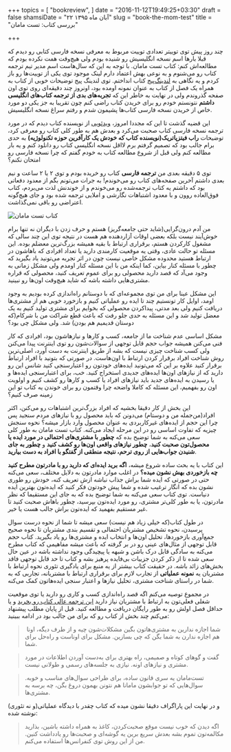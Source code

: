 +++
topics = [
  "bookreview",
]
date = "2016-11-12T19:49:25+03:30"
draft = false
shamsiDate = "۲۲ آبان ماه ۱۳۹۵"
slug = "book-the-mom-test"
title = "بررسی کتاب: تست مامان"

+++

چند روز پیش توی توییتر تعدادی توییت مربوط به معرفی نسخه فارسی کتابی رو دیدم که قبلا بارها اسم نسخه انگلیسیش رو شنیده بودم ولی هیچ‌وقت همت نکرده بودم که
مطالعه‌اش کنم: کتاب تست مامان. با توجه به این که سال‌هاست اسم مدیر تیم ترجمه کتاب رو می‌شنوم و به نوعی بهش اعتماد دارم لینک موجود توی یکی از توییت‌ها رو باز 
کردم و یه نگاهی به [لندینگ‌پیج](http://www.pingon.io/books/mom-test/fa) کتاب انداختم. توی لندینگ پیج توضیحات خوبی از کتاب به همراه یک فصل از کتاب 
به عنوان نمونه اومده بود، اونروز چند دقیقه‌ای روی توی اون صفحه گذروندم ولی در نهایت به خاطر این که **تجربه‌های بدی از ترجمه کتاب‌های انگلیسی داشتم** نتونستم
خودم رو برای خریدن کتاب راضی کنم چون تقریبا به جز یکی دو مورد خاص از خریدن نسخه فارسی کتاب‌ها پشیمون شدم و رفتم سراغ نسخه انگلیسیش.

این قضیه گذشت تا این که مجددا امروز، [ویدئویی](https://twitter.com/pingonio/status/796609510404227072) از نویسنده کتاب دیدم که در مورد ترجمه
نسخه فارسی کتاب صحبت می‌کرد و بعدش هم به طور کلی کتاب رو معرفی کرد، توضیحات **راب فیتزپاتریک(نویسنده کتاب که خودش یک کارآفرین حوزه تکنولوژیه)** به حدی برام جالب بود که تصمیم گرفتم
برم لااقل نسخه انگلیسی کتاب رو دانلود کنم و یه بار مطالعه کنم ولی قبل از شروع مطالعه کتاب به خودم گفتم که چرا نسخه فارسی رو امتحان نکنم؟

توی ۵ دقیقه بعدی من **ترجمه فارسی** کتاب رو خریده بودم و توی ۲ یا ۲ ساعت و نیم بعدی داشتم آخرین صفحه‌‌های کتاب رو می‌خوندم! به جرات می‌تونم بگم
از معدود دفعاتی بود که داشتم یه کتاب ترجمه‌شده رو می‌خوندم و از خوندنش لذت می‌بردم، کتاب فوق‌العاده روون و با معدود اشتباهات نگارشی و املایی ترجمه شده بود
و جای هیچ‌گونه اعتراضی رو باقی نمی‌گذاشت.

![کتاب تست مامان](/images/book-the-mom-test-cover.png)

من آدم درون‌گرایی(شاید حتی جامعه‌گریز) هستم و حرف زدن با دیگران نه تنها برام خوش‌آیند نیست بلکه بعضی اوقات آزاردهنده هم هست در نتیجه توی این چند سالی که مشغول کارکردن هستم، برقراری ارتباط با بقیه همیشه بزرگ‌ترین معضلم بوده.
این مسئله تو حالت عادی، وقتی یه موقعیت کارمندی دارید یا تعداد افرادی که باهاشون در ارتباط هستید محدوده مشکل خاصی نیست چون در اثر تجربه می‌تونید یاد بگیرید
که چطور با مسئله کنار بیاین، کما اینکه من با این مسئله کنار اومدم ولی مشکل زمانی به وجود می‌آد که قصد دارید محصولی رو برای عموم تعریف کنید، محصولی که قراره مشتری‌هایی
داشته باشه که شاید هیچ‌وقت اون‌ها رو نبینید.

این مشکل عینا برای من توی مجموعه‌ای که با دوستانم راه‌اندازی کرده بودیم به وجود اومد، اوایل کار تونستیم چند تا ایده رو عملیاتی کنیم و بازخورد خوبی هم از مشتری‌ها دریافت کنیم ولی بعد
مدتی، پیداکردن محصولی که بخوایم برای مشتری تولید کنیم به یک معضل تولید شد و این مسئله به حدی جلو رفت که باعث قطع شراکت من با شرکام(که دوستان قدیمیم هم بودن) شد. 
ولی مشکل چی بود؟

مشکل اساسی عدم شناخت ما از جامعه، کسب و کارها و نیازهاشون بود، افرادی که کار فنی می‌کنن همیشه جواب حجم قابل توجهی از سوالات‌شون رو توی اینترنت پیدا می‌کنن
ولی کسب شناخت چیزی نیست که بشه از طریق اینترنت به دست آورد، اصلی‌ترین روش شناخت افراد برقرار کردن ارتباط با اون‌هاست. در صورتی که بتونید با افراد ارتباط برقرار کنید
علاوه بر این که می‌تونید ایده‌های خودتون رو اعتبارسنجی کنید شانس این رو دارید که از نیازهای اون‌ها ایده‌های جدیدی استخراج کنید. خب، برای اعتبارسنجی ایده‌ها و یا رسیدن
به ایده‌های جدید باید نیازهای افراد یا کسب و کارها رو کشف کنیم و اولویت اون رو بفهمیم، این مسئله که کاملا واضحه چرا وقتمون رو برای خوندن یه کتاب تو این زمینه صرف کنیم؟

این بخش از کار دقیقا بخشیه که افراد بزرگ‌ترین اشتباهات رو می‌کنن، اکثر افراد(من‌جمله من و دوستام) می‌دونن که باید محصول رو با نیازهای مردم سنجید پس چرا این حجم از ایده‌های غیرکاربردی به عنوان محصول وارد بازار میشه؟
نحوه سنجش چیزیه که تفاوت اساسی رو در این مرحله ایجاد می‌کنه. کتاب تست مامان به طور کلی سعی می‌کنه به شما توضیح بده که **چطور با مشتری‌های احتمالی در مورد ایده یا محصول‌تون صحبت کنید**، **چطور نیازهای واقعی
اون‌ها رو کشف کنید**  و **چطور به جای شنیدن جواب‌هایی از روی ترحم، نتیجه منطقی از گفتگو با افراد به دست بیارید**.

این کتاب با یه بحث ساده شروع میشه، **اگه برید ایده‌ای که دارید رو با مادرتون مطرح کنید چه بازخوردی بهش نشون میده؟** در اغلب موارد مادرتون به دلایل مختلف، سعی می‌کنه
حتی در صورتی که ایده شما براش جذاب نباشه ازش تعریف کنه، خودش رو طوری نشون بده که انگار ترغیب شده و شما پیش خودتون فکر کنید که ایده‌تون بهترین ایده دنیاست. توی کتاب
سعی می‌کنه به شما توضیح بده که به جای این مستقیما که نظر مادرتون، یا به طور کلی‌تر مشتری، رو مورد ایده‌تون بپرسید، چطور باهاش صحبت کنید تا غیر مستقیم بفهمید که ایده‌تون براش جالب هست
یا خیر.

در طول کتاب(که خیلی زیاد هم نیست) سعی میشه تا شما از نحوه درست سوال پرسیدن، نحوه تشخیص مشتریان احتمالی و تقسیم بندی مشتریان تا نحوه صحیح جمع‌آوری بازخوردها، تحلیل اون‌ها و انتخاب ایده و مشتری‌ها رو یاد بگیرید.
کتاب حجم قابل توجهی از مثال‌های عینی رو در بر گرفته که باعث میشه مفاهیمی که کتاب مطرح می‌کنه به سادگی قابل درک باشن و شبهه یا پیچیدگی وجود نداشته باشه در عین
حال سعی شده تا از ذکر کردن جزییات بی‌فایده پرهیز بشه و کتاب تا حد قابل توجهی فاقد بخش‌های زائد باشه. در حقیقت کتاب بیشتر از یه منبع برای یادگیری تئوری نحوه ارتباط با مشتریان
یه **نمونه عملیاتی** از تجارب لازم برای برقراری ارتباط با مشتریانه، تجاربی که به شما در راستای شناخت مشتری، تحلیل نیازها و اعتبار سنجی ایده‌هاتون کمک می‌کنه.

در مجموع توصیه می‌کنم اگه قصد راه‌اندازی کسب و کاری رو دارید یا توی موقعیت شغلی فعلی‌تون به ارتباط با مشتریان نیاز دارید [این ترجمه عالی کتاب رو بخرید](http://www.pingon.io/books/mom-test/fa) و یا حداقل فصل اولش رو به طور رایگان دریافت و مطالعه کنید. قبل از پایان مطلب پیشنهاد می‌کنم چند بخش از کتاب رو 
که برای من جالب بود در ادامه ببینید:

>‌ شما اجازه ندارین به مشتری‌هاتون بگین مشکلات‌شون چیه و از طرف دیگه، اونا هم اجازه ندارن به شما بگن که چی بسازین. مشکل برای اوناست و راه‌حل برای شما.

> گفت و گوهای کوتاه و صمیمی، راه بهتری برای به‌دست آوردن اطلاعات در مورد مشتری و نیازهای اونه. نیازی به جلسه‌های رسمی و طولانی نیست.

> تست‌مامان یه سری قانون ساده، برای طراحی سوال‌های مناسب و خوبه. سوال‌هایی که تو جوابشون مامانا هم نتونن بهمون دروغ بگن، چه برسه به مشتری‌ها.

و در نهایت این پاراگراف دقیقا نشون میده که کتاب چقدر با دیدگاه عملیاتی(و نه تئوری) نوشته شده:

> اگه دیدن که خوب نیست موقع صحبت‌کردن، کاغذ به همراه داشته باشین، بذارید مکالمه‌تون تموم بشه بعدش سریع برین یه گوشه‌ای و صحبت‌ها رو یادداشت کنین. من از این روش توی کنفرانس‌ها استفاده می‌کنم.

